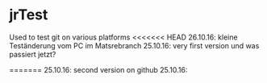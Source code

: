 # jrTest
Used to test git on various platforms 
<<<<<<< HEAD
26.10.16: kleine Teständerung vom PC im Matsrebranch
25.10.16: very first version
und was passiert jetzt?

=======
25.10.16: second version on github 
25.10.16: 
